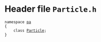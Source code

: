 # Header file `Particle.h`<a id="Particle.h"></a>

<pre><code class="language-cpp">namespace <a href='doc_Rect.md#Rect.h'>pa</a>
{
    class <a href='doc_Particle.md#Particle.h'>Particle</a>;
}</code></pre>

